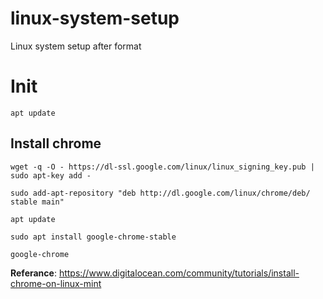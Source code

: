 # linux-system-setup
Linux system setup after format

# Init


`apt update`



## Install chrome

`wget -q -O - https://dl-ssl.google.com/linux/linux_signing_key.pub | sudo apt-key add -`

`sudo add-apt-repository "deb http://dl.google.com/linux/chrome/deb/ stable main"`

`apt update`

`sudo apt install google-chrome-stable`

`google-chrome`


**Referance**: https://www.digitalocean.com/community/tutorials/install-chrome-on-linux-mint


